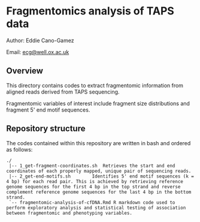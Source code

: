 # Fragmentomics analysis of TAPS data

Author:		Eddie Cano-Gamez

Email:		ecg@well.ox.ac.uk


## Overview

This directory contains codes to extract fragmentomic information from aligned reads derived from TAPS sequencing.

Fragmentomic variables of interest include fragment size distributions and fragment 5' end motif sequences.


## Repository structure

The codes contained within this repository are written in bash and ordered as follows:

```
./
 |-- 1_get-fragment-coordinates.sh	Retrieves the start and end coordinates of each properly mapped, unique pair of sequencing reads.
 |-- 2_get-end-motifs.sh		Identifies 5' end motif sequences (k = 4 bp) for each read pair. This is achieved by retrieving reference genome sequences for the first 4 bp in the top strand and reverse complement reference genome sequences for the last 4 bp in the bottom strand.
 `-- fragmentomic-analysis-of-cfDNA.Rmd R markdown code used to perform exploratory analysis and statistical testing of association between fragmentomic and phenotyping variables.
```

